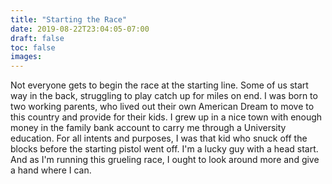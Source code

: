 ```yaml
---
title: "Starting the Race"
date: 2019-08-22T23:04:05-07:00
draft: false
toc: false
images:
---
```


Not everyone gets to begin the race at the starting line. Some of us start way
in the back, struggling to play catch up for miles on end. I was born to two
working parents, who lived out their own American Dream to move to this country 
and provide for their kids. I grew up in a nice town with enough money in the family
bank account to carry me through a University education. For all intents and purposes,
I was that kid who snuck off the blocks before the starting pistol went off. I'm a lucky
guy with a head start. And as I'm running this grueling race, I ought to look around more
and give a hand where I can.
